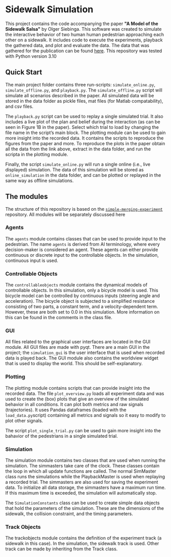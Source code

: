 # Sidewalk Simulation
This project contains the code accompanying the paper **"A Model of the Sidewalk Salsa"** by Olger Siebinga. This software was created to simulate the interactive behavior of two human human pedestrian approaching each other on a sidewalk. It includes code to execute the experiments, playback the gathered data, and plot and evaluate the data. The data that was gathered for the publication can be found [here](https://doi.org/10.4121/504bba81-c1fd-422a-ac21-e0dc9b8feed9.v1). This repository was tested with Python version 3.10


## Quick Start
The main project folder contains three run-scripts: `simulate_online.py`, `simulate_offline.py`, and `playback.py`. The `simulate_offline.py` script will simulate all scenarios described in the paper. All simulated data will be stored in the data folder as pickle files, mat files (for Matlab compatability), and csv files. 

The `playback.py` script can be used to replay a single simulated trial. It also includes a live plot of the plan and belief during the interaction (as can be seen in Figure 1B in the paper). Select which trial to load by changing the file name in the script’s main block. The plotting module can be used to gain more insight into the recorded data. It contains the scripts to reproduce the figures from the paper and more. To reproduce the plots in the paper obtain all the data from the link above, extract in the data folder, and run the scripta in the plotting module.

Finally, the script `simulate_online.py` will run a single online (i.e., live displayed) simulation. The data of this simulation will be stored as `online_simulation` in the data folder, and can be plotted or replayed in the same way as offline simulations.

## The modules
The structure of this repository is based on the [`simple-merging-experiment`](https://github.com/tud-hri/simple-merging-experiment) repository. All modules will be separately discussed here

### Agents
The `agents` module contains classes that can be used to provide input to the pedestrian. The name `agents` is derived from AI terminology, where every decision-maker is considered an agent. These agents can either provide continuous or discrete input to the controllable objects. In the simulation, continuous input is used. 

### Controllable Objects
The `controllableobjects` module contains the dynamical models of controllable objects. In this simulation, only a bicycle model is used. This bicycle model can be controlled by continuous inputs (steering angle and acceleration). The bicycle object is subjected to a simplified resistance consisting of two parts, a constant term, and a velocity-dependent term. However, these are both set to 0.0 in this simulation. More information on this can be found in the comments in the class file. 

### GUI
All files related to the graphical user interfaces are located in the GUI module. All GUI files are made with pyqt. There are a main GUI in the project; the `simulation_gui` is the user interface that is used when recorded data is played back. The GUI module also contains the worldview widget that is used to display the world. This should be self-explanatory. 

### Plotting
The plotting module contains scripts that can provide insight into the recorded data. The file `plot_overview.py` loads all experiment data and was used to create the (box) plots that give an overview of the simulated behavior in all conditions. It can plot both metrics and raw signals (trajectories). It uses Pandas dataframes (loaded with the `load_data.py`script) containing all metrics and signals so it easy to modify to plot other signals.  

The script `plot_single_trial.py` can be used to gain more insight into the bahavior of the pedestrians in a single simulated trial.

### Simulation
The simulation module contains two classes that are used when running the simulation. The simmasters take care of the clock. These classes contain the loop in which all update functions are called. The normal SimMaster class runs the simulations while the PlaybackMaster is used when replaying a recorded trial. The simmasters are also used for saving the experiment data. To initialize all data storage, the simmasters have a maximum run time. If this maximum time is exceeded, the simulation will automatically stop. 

The `SimulationConstants` class can be used to create simple data objects that hold the parameters of the simulation. These are the dimensions of the sidewalk, the collision constraint, and the timing parameters.

### Track Objects
The trackobjects module contains the definition of the experiment track (a sidewalk in this case). In the simulation, the sidewalk track is used. Other track can be made by inheriting from the Track class.
